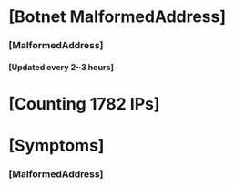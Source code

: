# [Botnet MalformedAddress]
### [MalformedAddress]
#### [Updated every 2~3 hours]

# [Counting 1782 IPs]

# [Symptoms] 
###   [MalformedAddress]
